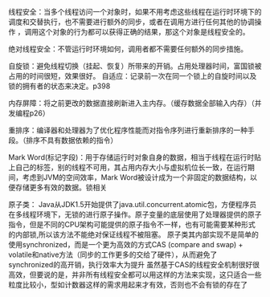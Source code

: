 线程安全：当多个线程访问一个对象时，如果不用考虑这些线程在运行时环境下的调度和交替执行，也不需要进行额外的同步，或者在调用方进行任何其他的协调操作
，调用这个对象的行为都可以获得正确的结果，那这个对象是线程安全的。

绝对线程安全：不管运行时环境如何，调用者都不需要任何额外的同步措施。

自旋锁：避免线程切换（挂起、恢复）所带来的开销。占用处理器时间，富国锁被占用的时间很短，效果很好。
      自适应：记录前一次在同一个锁上的自旋时间以及锁的拥有者的状态来决定。p398

内存屏障：将之前更改的数据直接刷新进入主内存。（缓存数据全部输入内存）（并发编程p26）

重排序：编译器和处理器为了优化程序性能而对指令序列进行重新排序的一种手段。（排序不具有数据依赖的指令）

Mark Word(标记字段)：用于存储运行时对象自身的数据，相当于线程在运行时贴上自己的标签，别的线程不可用，其占用内存大小与虚拟机位长一致，在运行期间，考虑到JVM的空间效率，Mark Word被设计成为一个非固定的数据结构，以便存储更多有效的数据。锁相关


原子类：
    Java从JDK1.5开始提供了java.util.concurrent.atomic包，方便程序员在多线程环境下，无锁的进行原子操作。原子变量的底层使用了处理器提供的原子指令，但是不同的CPU架构可能提供的原子指令不一样，也有可能需要某种形式的内部锁,所以该方法不能绝对保证线程不被阻塞。
    原子类其内部实现不是简单的使用synchronized，而是一个更为高效的方式CAS (compare and swap) + volatile和native方法（同步的工作更多的交给了硬件），从而避免了synchronized的高开销，执行效率大为提升
    虽然基于CAS的线程安全机制很好很高效，但要说的是，并非所有线程安全都可以用这样的方法来实现，这只适合一些粒度比较小，型如计数器这样的需求用起来才有效，否则也不会有锁的存在了
